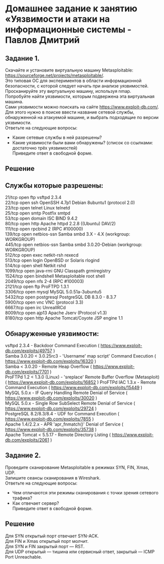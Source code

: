 # Домашнее задание к занятию «Уязвимости и атаки на информационные системы - Павлов Дмитрий  

## Задание 1. 
Скачайте и установите виртуальную машину Metasploitable: https://sourceforge.net/projects/metasploitable/.  
Это типовая ОС для экспериментов в области информационной безопасности, с которой следует начать при анализе уязвимостей.  
Просканируйте эту виртуальную машину, используя nmap.  
Попробуйте найти уязвимости, которым подвержена эта виртуальная машина.  
Сами уязвимости можно поискать на сайте https://www.exploit-db.com/.  
Для этого нужно в поиске ввести название сетевой службы, обнаруженной на атакуемой машине, и выбрать подходящие по версии уязвимости.  
Ответьте на следующие вопросы:  
- Какие сетевые службы в ней разрешены?  
- Какие уязвимости были вами обнаружены? (список со ссылками: достаточно трёх уязвимостей)  
Приведите ответ в свободной форме. 
## Решение  
## Службы которые разрешены:  
21/tcp   open  ftp         vsftpd 2.3.4  
22/tcp   open  ssh         OpenSSH 4.7p1 Debian 8ubuntu1 (protocol 2.0)  
23/tcp   open  telnet      Linux telnetd  
25/tcp   open  smtp        Postfix smtpd  
53/tcp   open  domain      ISC BIND 9.4.2  
80/tcp   open  http        Apache httpd 2.2.8 ((Ubuntu) DAV/2)  
111/tcp  open  rpcbind     2 (RPC #100000)  
139/tcp  open  netbios-ssn Samba smbd 3.X - 4.X (workgroup: WORKGROUP)  
445/tcp  open  netbios-ssn Samba smbd 3.0.20-Debian (workgroup: WORKGROUP)  
512/tcp  open  exec        netkit-rsh rexecd  
513/tcp  open  login       OpenBSD or Solaris rlogind  
514/tcp  open  shell       Netkit rshd  
1099/tcp open  java-rmi    GNU Classpath grmiregistry  
1524/tcp open  bindshell   Metasploitable root shell  
2049/tcp open  nfs         2-4 (RPC #100003)   
2121/tcp open  ftp         ProFTPD 1.3.1   
3306/tcp open  mysql       MySQL 5.0.51a-3ubuntu5  
5432/tcp open  postgresql  PostgreSQL DB 8.3.0 - 8.3.7  
5900/tcp open  vnc         VNC (protocol 3.3)  
6667/tcp open  irc         UnrealIRCd  
8009/tcp open  ajp13       Apache Jserv (Protocol v1.3)  
8180/tcp open  http        Apache Tomcat/Coyote JSP engine 1.1  
## Обнаруженные уязвимости:  
vsftpd 2.3.4 - Backdoor Command Execution ( https://www.exploit-db.com/exploits/49757 )  
Samba 3.0.20 < 3.0.25rc3 - 'Username' map script' Command Execution ( https://www.exploit-db.com/exploits/16320 )   
Samba < 3.0.20 - Remote Heap Overflow ( https://www.exploit-db.com/exploits/7701 )  
ProFTPd 1.2 < 1.3.0 (Linux) - 'sreplace' Remote Buffer Overflow (Metasploit) ( https://www.exploit-db.com/exploits/16852 ) 
ProFTPd IAC 1.3.x - Remote Command Execution ( https://www.exploit-db.com/exploits/15449 )  
MySQL 5.0.x - IF Query Handling Remote Denial of Service ( https://www.exploit-db.com/exploits/30020 )  
MySQL 5.0.x - Single Row SubSelect Remote Denial of Service ( https://www.exploit-db.com/exploits/29724 )  
PostgreSQL 8.2/8.3/8.4 - UDF for Command Execution ( https://www.exploit-db.com/exploits/7855 )  
Apache 1.4/2.2.x - APR 'apr_fnmatch()' Denial of Service ( https://www.exploit-db.com/exploits/35738 )  
Apache Tomcat < 5.5.17 - Remote Directory Listing ( https://www.exploit-db.com/exploits/2061 )   
## Задание 2.  
Проведите сканирование Metasploitable в режимах SYN, FIN, Xmas, UDP.  
Запишите сеансы сканирования в Wireshark.  
Ответьте на следующие вопросы:  
- Чем отличаются эти режимы сканирования с точки зрения сетевого трафика?  
- Как отвечает сервер?  
Приведите ответ в свободной форме.    
## Решение  
Для SYN открытый порт отвечает SYN-ACK.    
Для FIN и Xmas открытый порт молчит.    
Для SYN и FIN закрытый порт — RST.  
Для UDP открытый — тишина или сервисный ответ, закрытый — ICMP Port Unreachable.  
